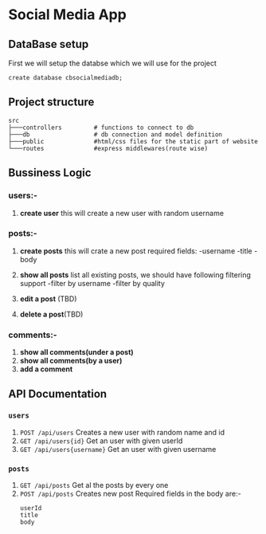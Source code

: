 # Social Media App

## DataBase setup

First we will setup the databse which we will use for the project 

```mysql
create database cbsocialmediadb;
```

## Project structure  
```shell
src
├───controllers         # functions to connect to db
├───db                  # db connection and model definition
├───public              #html/css files for the static part of website    
└───routes              #express middlewares(route wise)
```
## Bussiness Logic

### users:- 
1. **create user**
    this will create a new user with random username

### posts:-

1. **create posts**
    this will crate a new post required fields:
    -username
    -title
    -body

2. **show all posts**
    list all existing posts, we should have following filtering support
    -filter by username
    -filter by quality

3. **edit a post** (TBD)

4. **delete a post**(TBD)

### comments:-

1.  **show all comments(under a post)**
2.  **show all comments(by a user)**
3.  **add a comment**

## API Documentation

### `users`

1. `POST /api/users`
    Creates a new user with random name and id
2. `GET /api/users{id}`
    Get an user with given userId
3. `GET /api/users{username}`
    Get an user with given username

### `posts`

1. `GET /api/posts`
    Get al the posts by every one
2. `POST /api/posts`
    Creates new post 
    Required fields in the body are:-
    ```
    userId
    title
    body
    ``` 
